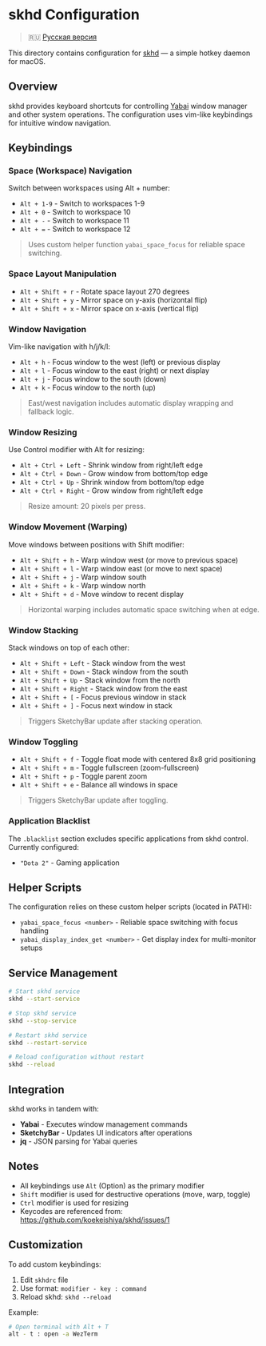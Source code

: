 # skhd Configuration

> 🇷🇺 [Русская версия](README.ru.md)

This directory contains configuration for [skhd](https://github.com/koekeishiya/skhd) — a simple hotkey daemon for macOS.

## Overview

skhd provides keyboard shortcuts for controlling [Yabai](https://github.com/koekeishiya/yabai) window manager and other system operations. The configuration uses vim-like keybindings for intuitive window navigation.

## Keybindings

### Space (Workspace) Navigation

Switch between workspaces using Alt + number:

- `Alt + 1-9` - Switch to workspaces 1-9
- `Alt + 0` - Switch to workspace 10
- `Alt + -` - Switch to workspace 11
- `Alt + =` - Switch to workspace 12

> Uses custom helper function `yabai_space_focus` for reliable space switching.

### Space Layout Manipulation

- `Alt + Shift + r` - Rotate space layout 270 degrees
- `Alt + Shift + y` - Mirror space on y-axis (horizontal flip)
- `Alt + Shift + x` - Mirror space on x-axis (vertical flip)

### Window Navigation

Vim-like navigation with h/j/k/l:

- `Alt + h` - Focus window to the west (left) or previous display
- `Alt + l` - Focus window to the east (right) or next display
- `Alt + j` - Focus window to the south (down)
- `Alt + k` - Focus window to the north (up)

> East/west navigation includes automatic display wrapping and fallback logic.

### Window Resizing

Use Control modifier with Alt for resizing:

- `Alt + Ctrl + Left` - Shrink window from right/left edge
- `Alt + Ctrl + Down` - Grow window from bottom/top edge
- `Alt + Ctrl + Up` - Shrink window from bottom/top edge
- `Alt + Ctrl + Right` - Grow window from right/left edge

> Resize amount: 20 pixels per press.

### Window Movement (Warping)

Move windows between positions with Shift modifier:

- `Alt + Shift + h` - Warp window west (or move to previous space)
- `Alt + Shift + l` - Warp window east (or move to next space)
- `Alt + Shift + j` - Warp window south
- `Alt + Shift + k` - Warp window north
- `Alt + Shift + d` - Move window to recent display

> Horizontal warping includes automatic space switching when at edge.

### Window Stacking

Stack windows on top of each other:

- `Alt + Shift + Left` - Stack window from the west
- `Alt + Shift + Down` - Stack window from the south
- `Alt + Shift + Up` - Stack window from the north
- `Alt + Shift + Right` - Stack window from the east
- `Alt + Shift + [` - Focus previous window in stack
- `Alt + Shift + ]` - Focus next window in stack

> Triggers SketchyBar update after stacking operation.

### Window Toggling

- `Alt + Shift + f` - Toggle float mode with centered 8x8 grid positioning
- `Alt + Shift + m` - Toggle fullscreen (zoom-fullscreen)
- `Alt + Shift + p` - Toggle parent zoom
- `Alt + Shift + e` - Balance all windows in space

> Triggers SketchyBar update after toggling.

### Application Blacklist

The `.blacklist` section excludes specific applications from skhd control. Currently configured:
- `"Dota 2"` - Gaming application

## Helper Scripts

The configuration relies on these custom helper scripts (located in PATH):

- `yabai_space_focus <number>` - Reliable space switching with focus handling
- `yabai_display_index_get <number>` - Get display index for multi-monitor setups

## Service Management

```bash
# Start skhd service
skhd --start-service

# Stop skhd service
skhd --stop-service

# Restart skhd service
skhd --restart-service

# Reload configuration without restart
skhd --reload
```

## Integration

skhd works in tandem with:
- **Yabai** - Executes window management commands
- **SketchyBar** - Updates UI indicators after operations
- **jq** - JSON parsing for Yabai queries

## Notes

- All keybindings use `Alt` (Option) as the primary modifier
- `Shift` modifier is used for destructive operations (move, warp, toggle)
- `Ctrl` modifier is used for resizing
- Keycodes are referenced from: https://github.com/koekeishiya/skhd/issues/1

## Customization

To add custom keybindings:

1. Edit `skhdrc` file
2. Use format: `modifier - key : command`
3. Reload skhd: `skhd --reload`

Example:
```bash
# Open terminal with Alt + T
alt - t : open -a WezTerm
```

